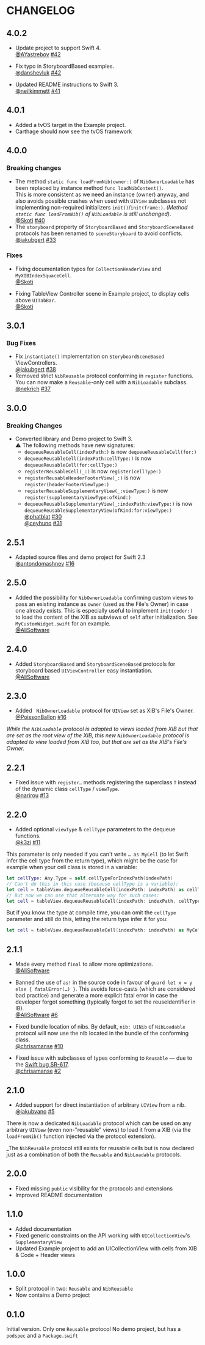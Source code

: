 # CHANGELOG

## 4.0.2

* Update project to support Swift 4.  
  [@AYastrebov](https://github.com/AYastrebov)
  [#42](https://github.com/AliSoftware/Reusable/pull/54)

* Fix typo in StoryboardBased examples.  
  [@danshevluk](https://github.com/danshevluk)
  [#42](https://github.com/AliSoftware/Reusable/pull/42)

* Updated README instructions to Swift 3.  
  [@neilkimmett](https://github.com/neilkimmett)
  [#41](https://github.com/AliSoftware/Reusable/pull/41)

## 4.0.1

* Added a tvOS target in the Example project.
* Carthage should now see the tvOS framework

## 4.0.0

### Breaking changes

* The method `static func loadFromNib(owner:)` of `NibOwnerLoadable` has been replaced by instance method `func loadNibContent()`.  
  This is more consistent as we need an instance (owner) anyway, and also avoids possible crashes when used with `UIView` subclasses
  not implementing non-required initializers `init()`/`init(frame:)`.
  _(Method `static func loadFromNib()` of `NibLoadable` is still unchanged)_.  
  [@Skoti](https://github.com/Skoti)
  [#40](https://github.com/AliSoftware/Reusable/pull/40)
* The `storyboard` property of `StoryboardBased` and `StoryboardSceneBased` protocols has been renamed to `sceneStoryboard` to avoid conflicts.  
  [@jakubgert](https://github.com/jakubgert)
  [#33](https://github.com/AliSoftware/Reusable/pull/33)

### Fixes

* Fixing documentation typos for `CollectionHeaderView` and `MyXIBIndexSquaceCell`.  
  [@Skoti](https://github.com/Skoti)

* Fixing TableView Controller scene in Example project, to display cells above `UITabBar`.  
  [@Skoti](https://github.com/Skoti)

## 3.0.1

### Bug Fixes

* Fix `instantiate()` implementation on `StoryboardSceneBased` ViewControllers.  
  [@jakubgert](https://github.com/jakubgert)
  [#38](https://github.com/AliSoftware/Reusable/pull/38)
* Removed strict `NibReusable` protocol conforming in `register` functions.  
  You can now make a `Reusable`-only cell with a `NibLoadable` subclass.  
  [@nekrich](https://github.com/nekrich)
  [#37](https://github.com/AliSoftware/Reusable/pull/37)

## 3.0.0

### Breaking Changes

* Converted library and Demo project to Swift 3.  
    ⚠️ The following methods have new signatures:  
    - `dequeueReusableCell(indexPath:)` is now `dequeueReusableCell(for:)`  
    - `dequeueReusableCell(indexPath:cellType:)` is now `dequeueReusableCell(for:cellType:)`   
    - `registerReusableCell(_:)` is now `register(cellType:)`
    - `registerReusableHeaderFooterView(_:)` is now `register(headerFooterViewType:)`
    - `registerReusableSupplementaryView(_:viewType:)` is now `register(supplementaryViewType:ofKind:)`
    - `dequeueReusableSupplementaryView(_:indexPath:viewType:)` is now `dequeueReusableSupplementaryView(ofKind:for:viewType:)`  
  [@phatblat](https://github.com/phatblat)
  [#30](https://github.com/AliSoftware/Reusable/pull/30)  
  [@ceyhuno](https://github.com/ceyhuno)
  [#31](https://github.com/AliSoftware/Reusable/pull/31)

## 2.5.1

* Adapted source files and demo project for Swift 2.3  
  [@antondomashnev](https://github.com/Antondomashnev)
  [#16](https://github.com/AliSoftware/Reusable/pull/28)

## 2.5.0

* Added the possibility for `NibOwnerLoadable` confirming custom views to pass an existing instance as `owner`
  (used as the File's Owner) in case one already exists. This is especially useful to implement `init(coder:)`
  to load the content of the XIB as subviews of `self` after initialization. See `MyCustomWidget.swift` for an example.  
  [@AliSoftware](https://github.com/AliSoftware)

## 2.4.0

* Added `StoryboardBased` and `StoryboardSceneBased` protocols for storyboard based `UIViewController` easy instantiation.  
  [@AliSoftware](https://github.com/AliSoftware)

## 2.3.0

* Added ` NibOwnerLoadable` protocol for `UIView` set as XIB's File's Owner.  
  [@PoissonBallon](https://github.com/PoissonBallon)
  [#16](https://github.com/AliSoftware/Reusable/pull/16)

_While the `NibLoadable` protocol is adapted to views loaded from XIB but that are set as the root view of the XIB,
this new `NibOwnerLoadable` protocol is adapted to view loaded from XIB too, but that are set as the XIB's File's Owner._

## 2.2.1

* Fixed issue with `register…` methods registering the superclass `T` instead of the dynamic class `cellType` / `viewType`.  
  [@narirou](https://github.com/narirou)
  [#13](https://github.com/AliSoftware/Reusable/pull/13)

## 2.2.0

* Added optional `viewType` & `cellType` parameters to the dequeue functions.  
  [@k3zi](https://github.com/k3zi)
  [#11](https://github.com/AliSoftware/Reusable/pull/11)

This parameter is only needed if you can't write `… as MyCell` (to let Swift infer the cell type from the return type),
which might be the case for example when your cell class is stored in a variable:

```swift
let cellType: Any.Type = self.cellTypeForIndexPath(indexPath)
// Can't do this in this case (because cellType is a variable):
let cell = tableView.dequeueReusableCell(indexPath: indexPath) as cellType ❌ // compiler error
// But now we can use that alternate way for such cases:
let cell = tableView.dequeueReusableCell(indexPath: indexPath, cellType: cellType)
```

But if you know the type at compile time, you can omit the `cellType` parameter and still do this, letting the return type infer it for you:

```swift
let cell = tableView.dequeueReusableCell(indexPath: indexPath) as MyCell
```

## 2.1.1

* Made every method `final` to allow more optimizations.  
  [@AliSoftware](https://github.com/AliSoftware)

* Banned the use of `as!` in the source code in favour of `guard let x = y else { fatalError(…) }`.
  This avoids force-casts (which are considered bad practice) and generate a more explicit fatal error in case the developer forgot something (typically forgot to set the reuseIdentifier in IB).  
  [@AliSoftware](https://github.com/AliSoftware)
  [#6](https://github.com/AliSoftware/Reusable/issues/6)

* Fixed bundle location of nibs. By default, `nib: UINib` of `NibLoadable` protocol will now use the nib located in the bundle of the conforming class.  
  [@chrisamanse](https://github.com/chrisamanse)
  [#10](https://github.com/AliSoftware/Reusable/pull/10)

* Fixed issue with subclasses of types conforming to `Reusable` — due to the [Swift bug SR-617](https://bugs.swift.org/browse/SR-617).  
  [@chrisamanse](https://github.com/chrisamanse)
  [#2](https://github.com/AliSoftware/Reusable/issues/2)

## 2.1.0

* Added support for direct instantiation of arbitrary `UIView` from a nib.  
  [@jakubvano](https://github.com/jakubvano)
  [#5](https://github.com/AliSoftware/Reusable/pull/5)

There is now a dedicated `NibLoadable` protocol which can be used on any arbitrary `UIView` (even non-"reusable" views) to load it from a XIB (via the `loadFromNib()` function injected via the protocol extension).

_The `NibReusable` protocol still exists for reusable cells but is now declared just as a combination of both the `Reusable` and `NibLoadable` protocols.

## 2.0.0

* Fixed missing `public` visibility for the protocols and extensions
* Improved README documentation

## 1.1.0

* Added documentation
* Fixed generic constraints on the API working with `UICollectionView`'s `SupplementaryView`
* Updated Example project to add an UICollectionView with cells from XIB & Code + Header views

## 1.0.0

* Split protocol in two: `Reusable` and `NibReusable`
* Now contains a Demo project

## 0.1.0

Initial version. Only one `Reusable` protocol
No demo project, but has a `podspec` and a `Package.swift`
